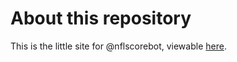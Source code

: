 # About this repository #

This is the little site for @nflscorebot, viewable [here][site].

[site]: http://nflscorebot.github.com "NFLScoreBot site"